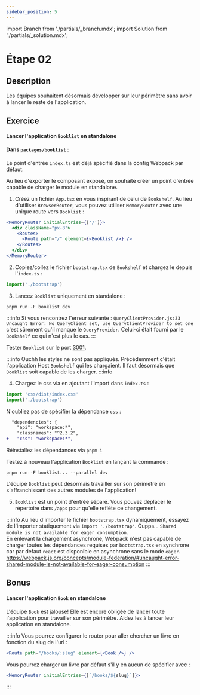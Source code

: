 ```yaml
---
sidebar_position: 5
---
```


import Branch from './partials/\_branch.mdx';
import Solution from './partials/\_solution.mdx';

# Étape 02

<Branch step="02" />

## Description

Les équipes souhaitent désormais développer sur leur périmètre sans avoir à lancer le reste de l'application.

## Exercice

#### Lancer l'application `Booklist` en standalone

#### Dans `packages/booklist` :

Le point d'entrée `index.ts` est déjà spécifié dans la config Webpack par défaut.

Au lieu d'exporter le composant exposé, on souhaite créer un point d'entrée capable de charger le module en standalone.

1. Créez un fichier `App.tsx` en vous inspirant de celui de `Bookshelf`. Au lieu d'utiliser `BrowserRouter`, vous pouvez utiliser `MemoryRouter` avec une unique route vers `Booklist` :

```jsx title="packages/booklist/src/App.tsx"
<MemoryRouter initialEntries={['/']}>
  <div className="px-8">
    <Routes>
      <Route path="/" element={<Booklist />} />
    </Routes>
  </div>
</MemoryRouter>
```

2. Copiez/collez le fichier `bootstrap.tsx` de `Bookshelf` et chargez le depuis l'`index.ts` :

```js title="packages/booklist/src/index.ts"
import('./bootstrap')
```

3. Lancez `Booklist` uniquement en standalone :

```
pnpm run -F booklist dev
```

:::info
Si vous rencontrez l'erreur suivante : `QueryClientProvider.js:33 Uncaught Error: No QueryClient set, use QueryClientProvider to set one` c'est sûrement qu'il manque le `QueryProvider`. Celui-ci était fourni par le `Bookshelf` ce qui n'est plus le cas.
:::

Tester `Booklist` sur le port [3001](http://localhost:3001).

:::info
Ouchh les styles ne sont pas appliqués.
Précédemment c'était l'application Host `Bookshelf` qui les chargaient. Il faut désormais que `Booklist` soit capable de les charger.
:::info

4. Chargez le css via en ajoutant l'import dans `index.ts` :

```js title="packages/booklist/src/index.ts"
import 'css/dist/index.css'
import('./bootstrap')
```

N'oubliez pas de spécifier la dépendance `css` :

```diff title="packages/booklist/package.json"
  "dependencies": {
    "api": "workspace:*",
    "classnames": "^2.3.2",
+   "css": "workspace:*",
```

Réinstallez les dépendances via `pnpm i`

Testez à nouveau l'application `Booklist` en lançant la commande :

```
pnpm run -F booklist... --parallel dev
```

L'équipe `Booklist` peut désormais travailler sur son périmètre en s'affranchissant des autres modules de l'application!

5. `Booklist` est un point d'entrée séparé. Vous pouvez déplacer le répertoire dans `/apps` pour qu'elle reflète ce changement.

:::info
Au lieu d'importer le fichier `bootstrap.tsx` dynamiquement, essayez de l'importer statiquement via `import './bootstrap'`.
Oupps... `Shared module is not available for eager consumption`.  
En enlevant la chargement asynchrone, Webpack n'est pas capable de charger toutes les dépendances requises par `bootstrap.tsx` en synchrone car par defaut `react` est disponible en asynchrone sans le mode `eager`.
https://webpack.js.org/concepts/module-federation/#uncaught-error-shared-module-is-not-available-for-eager-consumption
:::

## Bonus

#### Lancer l'application `Book` en standalone

L'équipe `Book` est jalouse! Elle est encore obligée de lancer toute l'application pour travailler sur son périmètre. Aidez les à lancer leur application en standalone.

:::info
Vous pourrez configurer le router pour aller chercher un livre en fonction du slug de l'url :

```jsx
<Route path="/books/:slug" element={<Book />} />
```

Vous pourrez charger un livre par défaut s'il y en aucun de spécifier avec :

```jsx
<MemoryRouter initialEntries={[`/books/${slug}`]}>
```

:::

<Solution step="02" />
